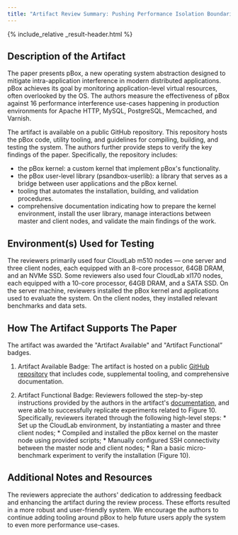 ```yaml
---
title: "Artifact Review Summary: Pushing Performance Isolation Boundaries into Application with pBox"
---
```


{% include_relative _result-header.html %}

## Description of the Artifact

The paper presents pBox, a new operating system abstraction designed to mitigate intra-application interference in modern distributed applications. pBox achieves its goal by monitoring application-level virtual resources, often overlooked by the OS. The authors measure the effectiveness of pBox against 16 performance interference use-cases happening in production environments for Apache HTTP, MySQL, PostgreSQL, Memcached, and Varnish.

The artifact is available on a public GitHub repository. This repository hosts the pBox code, utility tooling, and guidelines for compiling, building, and testing the system. The authors further provide steps to verify the key findings of the paper. Specifically, the
repository includes:

- the pBox kernel: a custom kernel that implement pBox's functionality.
- the pBox user-level library (psandbox-userlib): a library that serves as a bridge between user applications and the pBox kernel.
- tooling that automates the installation, building, and validation procedures.
- comprehensive documentation indicating how to prepare the kernel environment, install the user library, manage interactions between master and client nodes, and validate the main findings of the work.

## Environment(s) Used for Testing

The reviewers primarily used four CloudLab m510 nodes — one server and three client nodes, each equipped with an 8-core processor, 64GB DRAM, and an NVMe SSD. Some reviewers also used four CloudLab xl170 nodes, each equipped with a 10-core processor, 64GB DRAM, and a SATA SSD. On the server machine, reviewers installed the pBox kernel and applications used to evaluate the system. On the client nodes, they installed relevant benchmarks and data sets.

## How The Artifact Supports The Paper

The artifact was awarded the "Artifact Available" and "Artifact Functional” badges.

  1. Artifact Available Badge: The artifact is hosted on a public [GitHub repository](https://github.com/OrderLab/pBox/) that includes code, supplemental tooling, and comprehensive documentation.
  
  2. Artifact Functional Badge: Reviewers followed the step-by-step instructions provided by the authors in the artifact's [documentation](https://github.com/OrderLab/pBox/blob/master/README.md), and were able to successfully replicate experiments related to Figure 10. Specifically, reviewers iterated through the following high-level steps:
    * Set up the CloudLab environment, by instantiating a master and three client nodes;
    * Compiled and installed the pBox kernel on the master node using provided scripts;
    * Manually configured SSH connectivity between the master node and client nodes;
    * Ran a basic micro-benchmark experiment to verify the installation (Figure 10).


## Additional Notes and Resources

The reviewers appreciate the authors' dedication to addressing feedback and enhancing the artifact during the review process. These efforts resulted in a more robust and user-friendly system. We encourage the authors to continue adding tooling around pBox to help future users apply the system to even more performance use-cases.
